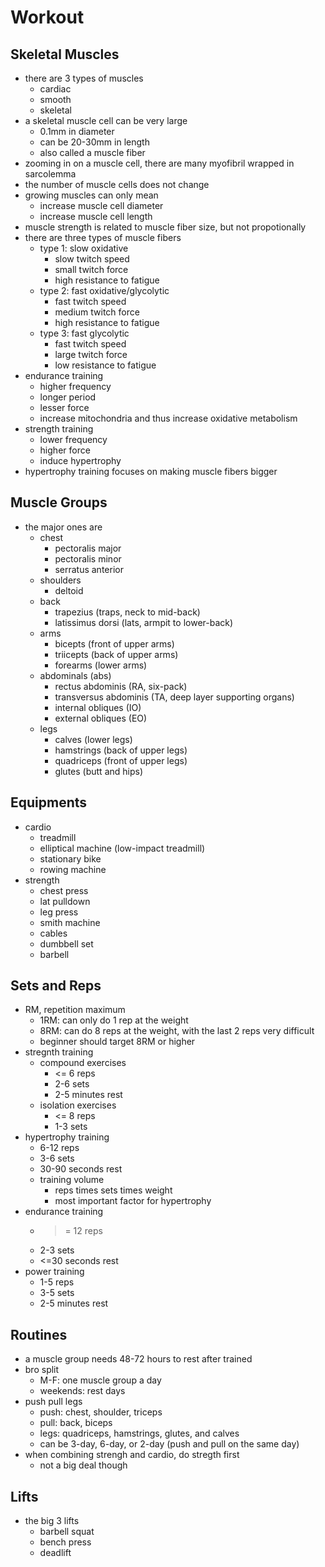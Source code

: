 Workout
=======

## Skeletal Muscles

- there are 3 types of muscles
  - cardiac
  - smooth
  - skeletal
- a skeletal muscle cell can be very large
  - 0.1mm in diameter
  - can be 20-30mm in length
  - also called a muscle fiber
- zooming in on a muscle cell, there are many myofibril wrapped in sarcolemma
- the number of muscle cells does not change
- growing muscles can only mean
  - increase muscle cell diameter
  - increase muscle cell length
- muscle strength is related to muscle fiber size, but not propotionally
- there are three types of muscle fibers
  - type 1: slow oxidative
    - slow twitch speed
    - small twitch force
    - high resistance to fatigue
  - type 2: fast oxidative/glycolytic
    - fast twitch speed
    - medium twitch force
    - high resistance to fatigue
  - type 3: fast glycolytic
    - fast twitch speed
    - large twitch force
    - low resistance to fatigue
- endurance training
  - higher frequency
  - longer period
  - lesser force
  - increase mitochondria and thus increase oxidative metabolism
- strength training
  - lower frequency
  - higher force
  - induce hypertrophy
- hypertrophy training focuses on making muscle fibers bigger

## Muscle Groups

- the major ones are
  - chest
    - pectoralis major
    - pectoralis minor
    - serratus anterior
  - shoulders
    - deltoid
  - back
    - trapezius (traps, neck to mid-back)
    - latissimus dorsi (lats, armpit to lower-back)
  - arms
    - bicepts (front of upper arms)
    - triicepts (back of upper arms)
    - forearms (lower arms)
  - abdominals (abs)
    - rectus abdominis (RA, six-pack)
    - transversus abdominis (TA, deep layer supporting organs)
    - internal obliques (IO)
    - external obliques (EO)
  - legs
    - calves (lower legs)
    - hamstrings (back of upper legs)
    - quadriceps (front of upper legs)
    - glutes (butt and hips)

## Equipments

- cardio
  - treadmill
  - elliptical machine (low-impact treadmill)
  - stationary bike
  - rowing machine
- strength
  - chest press
  - lat pulldown
  - leg press
  - smith machine
  - cables
  - dumbbell set
  - barbell

## Sets and Reps

- RM, repetition maximum
  - 1RM: can only do 1 rep at the weight
  - 8RM: can do 8 reps at the weight, with the last 2 reps very difficult
  - beginner should target 8RM or higher
- stregnth training
  - compound exercises
    - <= 6 reps
    - 2-6 sets
    - 2-5 minutes rest
  - isolation exercises
    - <= 8 reps
    - 1-3 sets
- hypertrophy training
  - 6-12 reps
  - 3-6 sets
  - 30-90 seconds rest
  - training volume
    - reps times sets times weight
    - most important factor for hypertrophy
- endurance training
  - >= 12 reps
  - 2-3 sets
  - <=30 seconds rest
- power training
  - 1-5 reps
  - 3-5 sets
  - 2-5 minutes rest

## Routines

- a muscle group needs 48-72 hours to rest after trained
- bro split
  - M-F: one muscle group a day
  - weekends: rest days
- push pull legs
  - push: chest, shoulder, triceps
  - pull: back, biceps
  - legs: quadriceps, hamstrings, glutes, and calves
  - can be 3-day, 6-day, or 2-day (push and pull on the same day)
- when combining strengh and cardio, do stregth first
  - not a big deal though

## Lifts

- the big 3 lifts
  - barbell squat
  - bench press
  - deadlift
